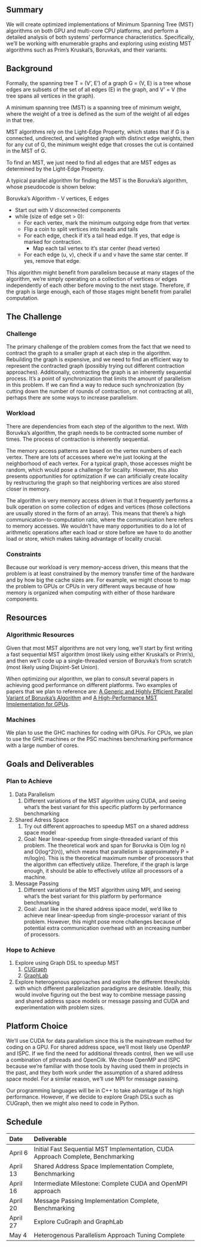 ## Summary
We will create optimized implementations of Minimum Spanning Tree (MST) algorithms on both GPU and multi-core CPU platforms, and perform a detailed analysis of both systems’ performance characteristics. Specifically, we’ll be working with enumerable graphs and exploring using existing MST algorithms such as Prim’s Kruskal’s, Boruvka’s, and their variants.

## Background
Formally, the spanning tree T = (V’, E’) of a graph G = (V, E) is a tree whose edges are subsets of the set of all edges (E) in the graph, and V’ = V (the tree spans all vertices in the graph). 

A minimum spanning tree (MST) is a spanning tree of minimum weight, where the weight of a tree is defined as the sum of the weight of all edges in that tree.

MST algorithms rely on the Light-Edge Property, which states that if G is a connected, undirected, and weighted graph with distinct edge weights, then for any cut of G, the minimum weight edge that crosses the cut is contained in the MST of G.

To find an MST, we just need to find all edges that are MST edges as determined by the Light-Edge Property. 

A typical parallel algorithm for finding the MST is the Boruvka’s algorithm, whose pseudocode is shown below: 

Boruvka’s Algorithm - V vertices, E edges
- Start out with V disconnected components
- while (size of edge set > 0):
  - For each vertex, mark the minimum outgoing edge from that vertex
  - Flip a coin to split vertices into heads and tails
  - For each edge, check if it’s a tail head edge. If yes, that edge is marked for contraction.
    - Map each tail vertex to it’s star center (head vertex)
  - For each edge (u, v), check if u and v have the same star center. If yes, remove that edge.

This algorithm might benefit from parallelism because at many stages of the algorithm, we’re simply operating on a collection of vertices or edges independently of each other before moving to the next stage. Therefore, if the graph is large enough, each of those stages might benefit from parallel computation.

## The Challenge
### Challenge
The primary challenge of the problem comes from the fact that we need to contract the graph to a smaller graph at each step in the algorithm. Rebuilding the graph is expensive, and we need to find an efficient way to represent the contracted graph (possibly trying out different contraction approaches). Additionally, contracting the graph is an inherently sequential process. It’s a point of synchronization that limits the amount of parallelism in this problem. If we can find a way to reduce such synchronization (by cutting down the number of rounds of contraction, or not contracting at all), perhaps there are some ways to increase parallelism.

### Workload
There are dependencies from each step of the algorithm to the next. With Boruvka’s algorithm, the graph needs to be contracted some number of times. The process of contraction is inherently sequential. 

The memory access patterns are based on the vertex numbers of each vertex. There are lots of accesses where we’re just looking at the neighborhood of each vertex. For a typical graph, those accesses might be random, which would pose a challenge for locality. However, this also presents opportunities for optimization if we can artificially create locality by restructuring the graph so that neighboring vertices are also stored closer in memory. 

The algorithm is very memory access driven in that it frequently performs a bulk operation on some collection of edges and vertices (those collections are usually stored in the form of an array).
This means that there’s a high communication-to-computation ratio, where the communication here refers to memory accesses. We wouldn’t have many opportunities to do a lot of arithmetic operations after each load or store before we have to do another load or store, which makes taking advantage of locality crucial. 

### Constraints
Because our workload is very memory-access driven, this means that the problem is at least constrained by the memory transfer time of the hardware and by how big the cache sizes are. For example, we might choose to map the problem to GPUs or CPUs in very different ways because of how memory is organized when computing with either of those hardware components.

## Resources
### Algorithmic Resources
Given that most MST algorithms are not very long, we’ll start by first writing a fast sequential MST algorithm (most likely using either Kruskal’s or Prim’s), and then we’ll code up a single-threaded version of Boruvka’s from scratch (most likely using Disjoint-Set Union). 

When optimizing our algorithm, we plan to consult several papers in achieving good performance on different platforms. Two examples of papers that we plan to reference are: [A Generic and Highly Efficient Parallel Variant of Boruvka’s Algorithm](https://repositorium.sdum.uminho.pt/bitstream/1822/53008/1/boruvka_uminho_cameraready_v2.pdf) and [A High-Performance MST Implementation for GPUs](https://dl.acm.org/doi/pdf/10.1145/3581784.3607093?casa_token=artP1CPFWiwAAAAA:GUKBstvOEwoOPL3CmVETlCHMB6QMdxnJmDMv6wumH8Th29NIxI_6Y5nv99zW-ba6A-ZPAE-LnGxZlSk). 

### Machines
We plan to use the GHC machines for coding with GPUs. For CPUs, we plan to use the GHC machines or the PSC machines benchmarking performance with a large number of cores. 

## Goals and Deliverables
### Plan to Achieve
1. Data Parallelism
    1. Different variations of the MST algorithm using CUDA, and seeing what’s the best variant for this specific platform by performance benchmarking
2. Shared Adress Space
    1. Try out different approaches to speedup MST on a shared address space model
    2. Goal: Near linear-speedup from single-threaded variant of this problem. The theoretical work and span for Boruvka is O(m log n) and O(log^2(n)), which means that parallelism is approximately P = m/log(n). This is the theoretical maximum number of processors that the algorithm can effectively utilize. Therefore, if the graph is large enough, it should be able to effectively utilize all processors of a machine. 
3. Message Passing
    1. Different variations of the MST algorithm using MPI, and seeing what’s the best variant for this platform by performance benchmarking
    2. Goal: Just like in the shared address space model, we’d like to achieve near linear-speedup from single-processor variant of this problem. However, this might pose more challenges because of potential extra communication overhead with an increasing number of processors.

### Hope to Achieve
1. Explore using Graph DSL to speedup MST 
    1. [CUGraph](https://github.com/rapidsai/cugraph)
    2. [GraphLab](https://github.com/lqvito/graphlab)
2. Explore heterogenous approaches and explore the different thresholds with which different parallelization paradigms are desirable. Ideally, this would involve figuring out the best way to combine message passing and shared address space models or message passing and CUDA and experimentation with problem sizes.

## Platform Choice
We’ll use CUDA for data parallelism since this is the mainstream method for coding on a GPU. For shared address space, we’ll most likely use OpenMP and ISPC. If we find the need for additional threads control, then we will use a combination of pthreads and OpenCilk.  We chose OpenMP and ISPC because we’re familiar with those tools by having used them in projects in the past, and they both work under the assumption of a shared address space model. For a similar reason, we’ll use MPI for message passing. 

Our programming languages will be in C++ to take advantage of its high performance. However, if we decide to explore Graph DSLs such as CUGraph, then we might also need to code in Python. 

## Schedule
| Date         | Deliverable                                                                        |
|:-------------|:-----------------------------------------------------------------------------------|
| April 6      | Initial Fast Sequential MST Implementation, CUDA Approach Complete, Benchmarking   |
| April 13     | Shared Address Space Implementation Complete, Benchmarking                         |
| April 16     | Intermediate Milestone: Complete CUDA and OpenMPI approach                         |
| April 20     | Message Passing Implementation Complete, Benchmarking                              |
| April 27     | Explore CuGraph and GraphLab                                                       |
| May 4        | Heterogenous Parallelism Approach Tuning Complete                                  |

